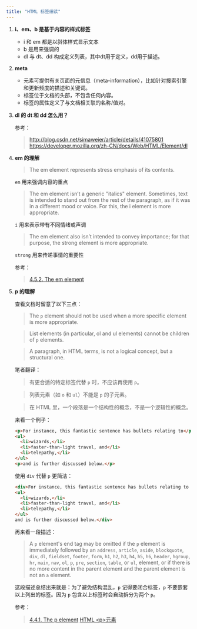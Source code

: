 ```yaml
---
title: "HTML 标签细读"
---
```


1. **i、em、b 是基于内容的样式标签**

    - i 和 em 都是以斜体样式显示文本
    - b 是用来强调的
    - dl 与 dt、dd 构成定义列表，其中dt用于定义，dd用于描述。

1. **meta**

    - <meta> 元素可提供有关页面的元信息（meta-information），比如针对搜索引擎和更新频度的描述和关键词。 
    - <meta> 标签位于文档的头部，不包含任何内容。
    - <meta> 标签的属性定义了与文档相关联的名称/值对。

1. **dl 的 dt 和 dd 怎么用？**

    参考：
    > http://blog.csdn.net/simaweier/article/details/41075801
    > https://developer.mozilla.org/zh-CN/docs/Web/HTML/Element/dl

1. **em 的理解**

    > The em element represents stress emphasis of its contents.

    `em` 用来强调内容的重点

    > The em element isn’t a generic "italics" element. Sometimes, text is intended to stand out from the rest of the paragraph, as if it was in a different mood or voice. For this, the i element is more appropriate.

    `i` 用来表示带有不同情绪或声调

    > The em element also isn’t intended to convey importance; for that purpose, the strong element is more appropriate.

    `strong` 用来传递事情的重要性
    
    参考：
    > [4.5.2. The em element](https://www.w3.org/TR/2017/REC-html52-20171214/textlevel-semantics.html#the-em-element "4.5.2. The em element")
1. **p 的理解**

    查看文档时留意了以下三点：

    > The `p` element should not be used when a more specific element is more appropriate.

    > List elements (in particular, ol and ul elements) cannot be children of `p` elements.

    > A paragraph, in HTML terms, is not a logical concept, but a structural one.

    笔者翻译：

    > 有更合适的特定标签代替 `p` 时，不应该再使用 `p`。

    > 列表元素（如 `o` 和 `ul`）不能是 `p` 的子元素。

    > 在 HTML 里，一个段落是一个结构性的概念，不是一个逻辑性的概念。

    来看一个例子：
    ```html
    <p>For instance, this fantastic sentence has bullets relating to</p>
    <ul>
      <li>wizards,</li>
      <li>faster-than-light travel, and</li>
      <li>telepathy,</li>
    </ul>
    <p>and is further discussed below.</p>
    ```
    使用 `div` 代替 `p` 更简洁：
    ```html
    <div>For instance, this fantastic sentence has bullets relating to
    <ul>
      <li>wizards,</li>
      <li>faster-than-light travel, and</li>
      <li>telepathy,</li>
    </ul>
    and is further discussed below.</div>
    ```
    再来看一段描述：

    > A `p` element's end tag may be omitted if the `p` element is immediately followed by an `address`, `article`, `aside`, `blockquote`, `div`, `dl`, `fieldset`, `footer`, `form`, `h1`, `h2`, `h3`, `h4`, `h5`, `h6`, `header`, `hgroup`, `hr`, `main`, `nav`, `ol`, `p`, `pre`, `section`, `table`, or `ul`, element, or if there is no more content in the parent element and the parent element is not an `a` element.

    这段描述总结出来就是：为了避免结构混乱，`p` 记得要闭合标签，`p` 不要嵌套以上列出的标签。因为 `p` 包含以上标签时会自动拆分为两个 `p`。

    参考：
    > [4.4.1. The p element](https://www.w3.org/TR/html5/grouping-content.html#the-p-element)
    > [HTML &lt;p&gt;元素](https://developer.mozilla.org/zh-CN/docs/Web/HTML/Element/p)
